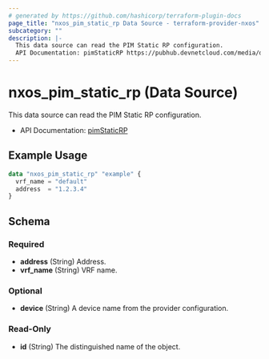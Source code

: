```yaml
---
# generated by https://github.com/hashicorp/terraform-plugin-docs
page_title: "nxos_pim_static_rp Data Source - terraform-provider-nxos"
subcategory: ""
description: |-
  This data source can read the PIM Static RP configuration.
  API Documentation: pimStaticRP https://pubhub.devnetcloud.com/media/dme-docs-10-2-2/docs/Layer%203/pim:StaticRP/
---
```


# nxos_pim_static_rp (Data Source)

This data source can read the PIM Static RP configuration.

- API Documentation: [pimStaticRP](https://pubhub.devnetcloud.com/media/dme-docs-10-2-2/docs/Layer%203/pim:StaticRP/)

## Example Usage

```terraform
data "nxos_pim_static_rp" "example" {
  vrf_name = "default"
  address  = "1.2.3.4"
}
```

<!-- schema generated by tfplugindocs -->
## Schema

### Required

- **address** (String) Address.
- **vrf_name** (String) VRF name.

### Optional

- **device** (String) A device name from the provider configuration.

### Read-Only

- **id** (String) The distinguished name of the object.


